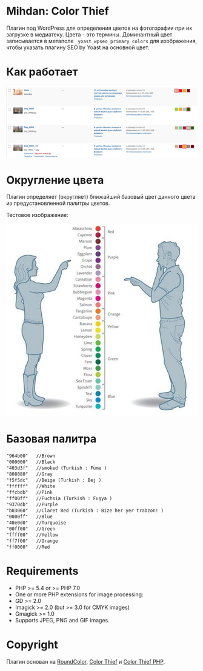 # Mihdan: Color Thief

Плагин под WordPress для определения цветов на фотогорафии при их загрузке в медиатеку. Цвета - это термины. Доминантный цвет записывается в метаполе `_yoast_wpseo_primary_colors` для изображения, чтобы указать плагину SEO by Yoast на основной цвет.

# Как работает
![Mihdan: Color Thief](assets/images/attachment.png)

# Округление цвета

Плагин определяет (округляет) ближайший базовый цвет данного цвета из предустановленной палитры цветов.

Тестовое изображение:

![Round Color](assets/images/round-color.jpg)

# Базовая палитра

```
"964b00"   //Brown
"000000"   //Black
"403d3f"   //smoked (Turkish : Füme )
"808080"   //Gray
"f5f5dc"   //Beige (Turkish : Bej )
"ffffff"   //White
"ffcbdb"   //Pink
"ff00ff"   //Fuchsia (Turkish : Fuşya )
"9370db"   //Purple
"b03060"   //Claret Red (Turkish : Bize her yer trabzon! )
"0000ff"   //Blue
"40e0d0"   //Turquoise
"00ff00"   //Green
"ffff00"   //Yellow
"ff7f00"   //Orange
"ff0000"   //Red
```

# Requirements

* PHP >= 5.4 or >= PHP 7.0
* One or more PHP extensions for image processing:
* GD >= 2.0
* Imagick >= 2.0 (but >= 3.0 for CMYK images)
* Gmagick >= 1.0
* Supports JPEG, PNG and GIF images.

# Copyright

Плагин основан на [RoundColor](https://github.com/Projekod/RoundColor), [Color Thief](https://github.com/lokesh/color-thief) и [Color Thief PHP](https://github.com/ksubileau/color-thief-php).